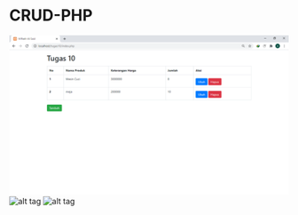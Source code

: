 # CRUD-PHP
![alt tag](https://github.com/alisaid-sm/CRUD-PHP/blob/master/tugas10.png)
![alt tag](https://1.bp.blogspot.com/-KKl5EtTIMwQ/XxjxyGUI7tI/AAAAAAAAAAo/vSOb-41AFMgEuTUmr4nKtDFFM_YT_tUjQCLcBGAsYHQ/s1364/Tambah.php.PNG)
![alt tag](https://1.bp.blogspot.com/-CMRglrAHyxs/Xxjxx0yI-0I/AAAAAAAAAAk/sDtMQJq3ilsBuln5P1UexsS2GGg16bx8gCLcBGAsYHQ/s1366/Ubah.php.PNG)
